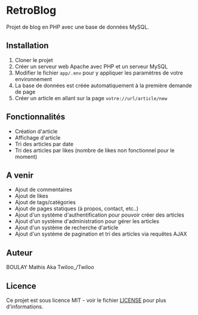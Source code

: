 # RetroBlog

Projet de blog en PHP avec une base de données MySQL.

## Installation

1. Cloner le projet
2. Créer un serveur web Apache avec PHP et un serveur MySQL
3. Modifier le fichier `app/.env` pour y appliquer les paramètres de votre environnement
4. La base de données est créée automatiquement à la première demande de page
5. Créer un article en allant sur la page `votre://url/article/new`

## Fonctionnalités

- Création d'article
- Affichage d'article
- Tri des articles par date
- Tri des articles par likes (nombre de likes non fonctionnel pour le moment)

## A venir

- Ajout de commentaires
- Ajout de likes
- Ajout de tags/catégories
- Ajout de pages statiques (à propos, contact, etc..)
- Ajout d'un système d'authentification pour pouvoir créer des articles
- Ajout d'un système d'administration pour gérer les articles
- Ajout d'un système de recherche d'article
- Ajout d'un système de pagination et tri des articles via requêtes AJAX

## Auteur

BOULAY Mathis Aka Twiloo_/Twiloo

## Licence

Ce projet est sous licence MIT - voir le fichier [LICENSE](LICENSE) pour plus d'informations.
